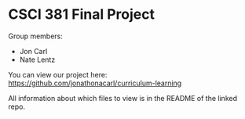 # CSCI 381 Final Project

Group members:
- Jon Carl
- Nate Lentz

You can view our project here: https://github.com/jonathonacarl/curriculum-learning

All information about which files to view is in the README of the linked repo.
